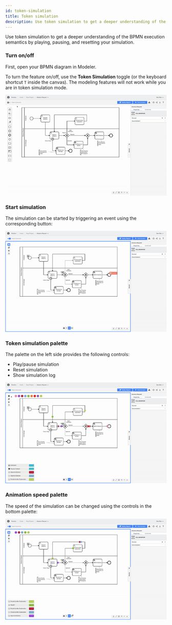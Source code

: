 ```yaml
---
id: token-simulation
title: Token simulation
description: Use token simulation to get a deeper understanding of the BPMN execution semantics by playing, pausing, and resetting your simulation.
---
```


Use token simulation to get a deeper understanding of the BPMN execution semantics by playing, pausing, and resetting your simulation.

### Turn on/off

First, open your BPMN diagram in Modeler.

To turn the feature on/off, use the **Token Simulation** toggle (or the keyboard shortcut `T` inside the canvas). The modeling features will not work while you are in token simulation mode.

![token simulation toggle](img/token-simulation/toggle.gif)

### Start simulation

The simulation can be started by triggering an event using the corresponding button:

![token simulation start](img/token-simulation/start.gif)

### Token simulation palette

The palette on the left side provides the following controls:

- Play/pause simulation
- Reset simulation
- Show simulation log

![token simulation play](img/token-simulation/play.gif)

### Animation speed palette

The speed of the simulation can be changed using the controls in the bottom palette:

![token simulation speed](img/token-simulation/speed.gif)
